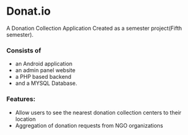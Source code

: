 # Donat&#46;io
A Donation Collection Application
Created as a semester project(Fifth semester).

### Consists of 
- an Android application
- an admin panel website
- a PHP based backend
- and a MYSQL Database.

### Features:
- Allow users to see the nearest donation collection centers to their location
- Aggregation of donation requests from NGO organizations
